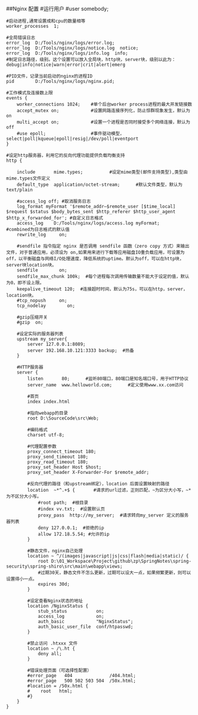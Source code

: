 ##Nginx 配置
    #运行用户
    #user somebody;

    #启动进程,通常设置成和cpu的数量相等
    worker_processes  1;

    #全局错误日志
    error_log  D:/Tools/nginx/logs/error.log;
    error_log  D:/Tools/nginx/logs/notice.log  notice;
    error_log  D:/Tools/nginx/logs/info.log  info;
    #制定日志路径，级别。这个设置可以放入全局块，http块，server块，级别以此为：debug|info|notice|warn|error|crit|alert|emerg

    #PID文件，记录当前启动的nginx的进程ID
    pid        D:/Tools/nginx/logs/nginx.pid;

    #工作模式及连接数上限
    events {
        worker_connections 1024;    #单个后台worker process进程的最大并发链接数
        accept_mutex on;            #设置网路连接序列化，防止惊群现象发生，默认为on
        multi_accept on;            #设置一个进程是否同时接受多个网络连接，默认为off
        #use epoll;                 #事件驱动模型，select|poll|kqueue|epoll|resig|/dev/poll|eventport
    }

    #设定http服务器，利用它的反向代理功能提供负载均衡支持
    http {

        include       mime.types;          #设定mime类型(邮件支持类型),类型由mime.types文件定义
        default_type  application/octet-stream;      #默认文件类型，默认为text/plain

        #access_log off; #取消服务日志
        log_format myFormat '$remote_addr–$remote_user [$time_local] $request $status $body_bytes_sent $http_referer $http_user_agent $http_x_forwarded_for'; #自定义日志格式
        access_log    D:/Tools/nginx/logs/access.log myFormat;    #combined为日志格式的默认值
        rewrite_log     on;

        #sendfile 指令指定 nginx 是否调用 sendfile 函数（zero copy 方式）来输出文件，对于普通应用，必须设为 on,如果用来进行下载等应用磁盘IO重负载应用，可设置为 off，以平衡磁盘与网络I/O处理速度，降低系统的uptime。默认为off，可以在http块，server块location块。
        sendfile        on;
        sendfile_max_chunk 100k;  #每个进程每次调用传输数量不能大于设定的值，默认为0，即不设上限。
        keepalive_timeout 120;  #连接超时时间，默认为75s，可以在http，server，location块。
        #tcp_nopush     on;
        tcp_nodelay        on;

        #gzip压缩开关
        #gzip  on;

        #设定实际的服务器列表
        upstream my_server{
            server 127.0.0.1:8089;
            server 192.168.10.121:3333 backup;  #热备
        }

        #HTTP服务器
        server {
            listen       80;      #监听80端口，80端口是知名端口号，用于HTTP协议
            server_name  www.helloworld.com;      #定义使用www.xx.com访问

            #首页
            index index.html

            #指向webapp的目录
            root D:\SourceCode\src\Web;

            #编码格式
            charset utf-8;

            #代理配置参数
            proxy_connect_timeout 180;
            proxy_send_timeout 180;
            proxy_read_timeout 180;
            proxy_set_header Host $host;
            proxy_set_header X-Forwarder-For $remote_addr;

            #反向代理的路径（和upstream绑定），location 后面设置映射的路径
            location  ~*^.+$ {       #请求的url过滤，正则匹配，~为区分大小写，~*为不区分大小写。
                #root path;  #根目录
                #index vv.txt;  #设置默认页
                proxy_pass  http://my_server;  #请求转向my_server 定义的服务器列表
                deny 127.0.0.1;  #拒绝的ip
                allow 172.18.5.54; #允许的ip
            }

            #静态文件，nginx自己处理
            location ~ ^/(images|javascript|js|css|flash|media|static)/ {
                root D:\01_Workspace\Project\github\zp\SpringNotes\spring-security\spring-shiro\src\main\webapp\views;
                #过期30天，静态文件不怎么更新，过期可以设大一点，如果频繁更新，则可以设置得小一点。
                expires 30d;
            }

            #设定查看Nginx状态的地址
            location /NginxStatus {
                stub_status           on;
                access_log            on;
                auth_basic            "NginxStatus";
                auth_basic_user_file  conf/htpasswd;
            }

            #禁止访问 .htxxx 文件
            location ~ /\.ht {
                deny all;
            }

            #错误处理页面（可选择性配置）
            #error_page   404              /404.html;
            #error_page   500 502 503 504  /50x.html;
            #location = /50x.html {
            #    root   html;
            #}
        }
    }